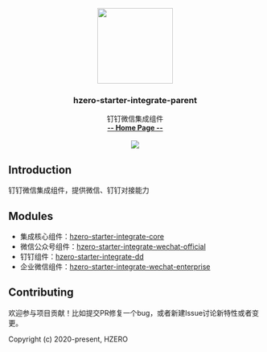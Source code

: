 <p align="center">
    <img src="https://file.open.hand-china.com/hsop-image/doc_classify/0/fed03e0fcb9d4a408d5be052fced12d1/hzero.png" width="150">
    <h3><p style="text-align:center">hzero-starter-integrate-parent</p></h3>
    <p align="center">
        钉钉微信集成组件
        <br>
        <a href="http://open.hand-china.com/document-center"><strong>-- Home Page --</strong></a>
        <br>
        <br>
         <a href="http://www.apache.org/licenses/LICENSE-2.0">
             <img src="https://img.shields.io/github/license/alibaba/arthas.svg" >
         </a>
    </p>    
</p>


## Introduction
钉钉微信集成组件，提供微信、钉钉对接能力

## Modules

* 集成核心组件：[hzero-starter-integrate-core](./hzero-starter-integrate-core/README.md)
* 微信公众号组件：[hzero-starter-integrate-wechat-official](./hzero-starter-integrate-wechat-official/README.md)
* 钉钉组件：[hzero-starter-integrate-dd](./hzero-starter-integrate-dd/README.md)
* 企业微信组件：[hzero-starter-integrate-wechat-enterprise](./hzero-starter-integrate-wechat-enterprise/README.md)

## Contributing

欢迎参与项目贡献！比如提交PR修复一个bug，或者新建Issue讨论新特性或者变更。

Copyright (c) 2020-present, HZERO
